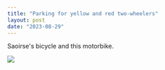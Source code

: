 ```yaml
---
title: "Parking for yellow and red two-wheelers"
layout: post
date: "2023-08-29"
---
```


Saoirse's bicycle and this motorbike.

![](/assets/images/2023/20230806_102646-1024x461.jpg)
